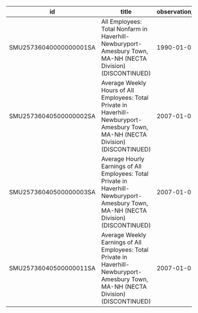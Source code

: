 | id                     | title                                                                                                                                 | observation_start   | observation_end   |
|------------------------|---------------------------------------------------------------------------------------------------------------------------------------|---------------------|-------------------|
| SMU25736040000000001SA | All Employees: Total Nonfarm in Haverhill-Newburyport-Amesbury Town, MA-NH (NECTA Division) (DISCONTINUED)                            | 1990-01-01          | 2017-01-01        |
| SMU25736040500000002SA | Average Weekly Hours of All Employees: Total Private in Haverhill-Newburyport-Amesbury Town, MA-NH (NECTA Division) (DISCONTINUED)    | 2007-01-01          | 2022-03-01        |
| SMU25736040500000003SA | Average Hourly Earnings of All Employees: Total Private in Haverhill-Newburyport-Amesbury Town, MA-NH (NECTA Division) (DISCONTINUED) | 2007-01-01          | 2022-03-01        |
| SMU25736040500000011SA | Average Weekly Earnings of All Employees: Total Private in Haverhill-Newburyport-Amesbury Town, MA-NH (NECTA Division) (DISCONTINUED) | 2007-01-01          | 2022-03-01        |